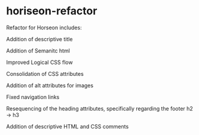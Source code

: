 # horiseon-refactor

Refactor for Horseon includes: 

  Addition of descriptive title
  
  Addition of Semanitc html
  
  Improved Logical CSS flow
  
  Consolidation of CSS attributes
  
  Addition of alt attributes for images
  
  Fixed navigation links
  
  Resequencing of the heading attributes, specifically regarding the footer h2 -> h3
  
  Addition of descriptive HTML and CSS comments
